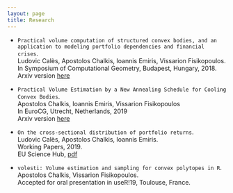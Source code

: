 ```yaml
---
layout: page
title: Research
---
```


- `Practical volume computation of structured convex bodies, and an application to modeling portfolio dependencies and financial crises`.  
Ludovic Calès, Apostolos Chalkis, Ioannis Emiris, Vissarion Fisikopoulos.  
In Symposium of Computational Geometry, Budapest, Hungary, 2018.  
Arxiv version [here](https://arxiv.org/abs/1803.05861)  

- `Practical Volume Estimation by a New Annealing Schedule for Cooling Convex Bodies`.  
Apostolos Chalkis, Ioannis Emiris, Vissarion Fisikopoulos  
In EuroCG, Utrecht, Netherlands, 2019  
Arxiv version [here](https://arxiv.org/abs/1905.05494)  

- `On the cross-sectional distribution of portfolio returns`.  
Ludovic Calès, Apostolos Chalkis, Ioannis Emiris.  
Working Papers, 2019.  
EU Science Hub, [pdf](https://ec.europa.eu/jrc/en/publication/cross-sectional-distribution-portfolios-returns)  

- `volesti: Volume estimation and sampling for convex polytopes in R`.  
Apostolos Chalkis, Vissarion Fisikopoulos.  
Accepted for oral presentation in useR!19, Toulouse, France.  
